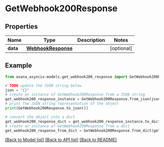# GetWebhook200Response


## Properties

Name | Type | Description | Notes
------------ | ------------- | ------------- | -------------
**data** | [**WebhookResponse**](WebhookResponse.md) |  | [optional] 

## Example

```python
from asana_asyncio.models.get_webhook200_response import GetWebhook200Response

# TODO update the JSON string below
json = "{}"
# create an instance of GetWebhook200Response from a JSON string
get_webhook200_response_instance = GetWebhook200Response.from_json(json)
# print the JSON string representation of the object
print(GetWebhook200Response.to_json())

# convert the object into a dict
get_webhook200_response_dict = get_webhook200_response_instance.to_dict()
# create an instance of GetWebhook200Response from a dict
get_webhook200_response_from_dict = GetWebhook200Response.from_dict(get_webhook200_response_dict)
```
[[Back to Model list]](../README.md#documentation-for-models) [[Back to API list]](../README.md#documentation-for-api-endpoints) [[Back to README]](../README.md)


